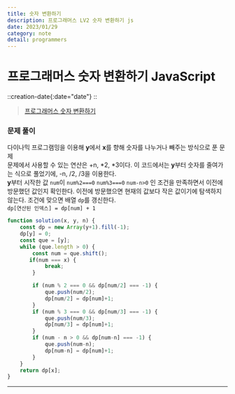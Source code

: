 ```yaml
---
title: 숫자 변환하기
description: 프로그래머스 LV2 숫자 변환하기 js
date: 2023/01/29
category: note
detail: programmers
---
```


# 프로그래머스 숫자 변환하기 JavaScript
::creation-date{:date="date"}
::

> <a href="https://school.programmers.co.kr/learn/courses/30/lessons/154538?language=javascript" target="_blank" class="font-bold">프로그래머스 숫자 변환하기</a>

### 문제 풀이
다이나믹 프로그램밍을 이용해 **y**에서 **x**를 향해 숫자를 나누거나 빼주는 방식으로 푼 문제  
문제에서 사용할 수 있는 연산은 +n, *2, *3이다. 이 코드에서는 **y**부터 숫자를 줄여가는 식으로 풀었기에, -n, /2, /3을 이용한다.  
**y**부터 시작한 값 `num`이 `num%2===0` `num%3===0` `num-n>0` 인 조건을 만족하면서 이전에 방문했던 값인지 확인한다. 이전에 방문했으면 현재의 값보다 작은 값이기에 탐색하지 않는다. 조건에 맞으면 배열 `dp`를 갱신한다.  
`dp[연산된 인덱스] = dp[num] + 1`


```js
function solution(x, y, n) {
    const dp = new Array(y+1).fill(-1);
    dp[y] = 0;
    const que = [y];
    while (que.length > 0) {
        const num = que.shift();
       if(num === x) {
            break;
        }

        if (num % 2 === 0 && dp[num/2] === -1) {
            que.push(num/2);
            dp[num/2] = dp[num]+1;
        }
        if (num % 3 === 0 && dp[num/3] === -1) {
            que.push(num/3);
            dp[num/3] = dp[num]+1;
        }
        if (num - n > 0 && dp[num-n] === -1) {
            que.push(num-n);
            dp[num-n] = dp[num]+1;
        }
    }
    return dp[x];
}

```

---
